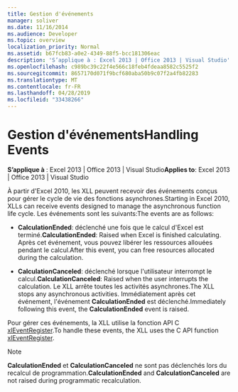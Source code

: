 ```yaml
---
title: Gestion d'événements
manager: soliver
ms.date: 11/16/2014
ms.audience: Developer
ms.topic: overview
localization_priority: Normal
ms.assetid: b67fcb83-a0e2-4349-88f5-bcc181306eac
description: 'S’applique à : Excel 2013 | Office 2013 | Visual Studio'
ms.openlocfilehash: c989bc39c22f4e566c18feb4fdeaa8582c5525f2
ms.sourcegitcommit: 8657170d071f9bcf680aba50b9c07f2a4fb82283
ms.translationtype: MT
ms.contentlocale: fr-FR
ms.lasthandoff: 04/28/2019
ms.locfileid: "33438266"
---
```

# <a name="handling-events"></a><span data-ttu-id="25ce3-103">Gestion d'événements</span><span class="sxs-lookup"><span data-stu-id="25ce3-103">Handling Events</span></span>

 <span data-ttu-id="25ce3-104">**S’applique à** : Excel 2013 | Office 2013 | Visual Studio</span><span class="sxs-lookup"><span data-stu-id="25ce3-104">**Applies to**: Excel 2013 | Office 2013 | Visual Studio</span></span> 
  
<span data-ttu-id="25ce3-105">À partir d'Excel 2010, les XLL peuvent recevoir des événements conçus pour gérer le cycle de vie des fonctions asynchrones.</span><span class="sxs-lookup"><span data-stu-id="25ce3-105">Starting in Excel 2010, XLLs can receive events designed to manage the asynchronous function life cycle.</span></span> <span data-ttu-id="25ce3-106">Les événements sont les suivants:</span><span class="sxs-lookup"><span data-stu-id="25ce3-106">The events are as follows:</span></span>
  
- <span data-ttu-id="25ce3-107">**CalculationEnded**: déclenché une fois que le calcul d'Excel est terminé.</span><span class="sxs-lookup"><span data-stu-id="25ce3-107">**CalculationEnded**: Raised when Excel is finished calculating.</span></span> <span data-ttu-id="25ce3-108">Après cet événement, vous pouvez libérer les ressources allouées pendant le calcul.</span><span class="sxs-lookup"><span data-stu-id="25ce3-108">After this event, you can free resources allocated during the calculation.</span></span>
    
- <span data-ttu-id="25ce3-109">**CalculationCanceled**: déclenché lorsque l'utilisateur interrompt le calcul.</span><span class="sxs-lookup"><span data-stu-id="25ce3-109">**CalculationCanceled**: Raised when the user interrupts the calculation.</span></span> <span data-ttu-id="25ce3-110">Le XLL arrête toutes les activités asynchrones.</span><span class="sxs-lookup"><span data-stu-id="25ce3-110">The XLL stops any asynchronous activities.</span></span> <span data-ttu-id="25ce3-111">Immédiatement après cet événement, l'événement **CalculationEnded** est déclenché.</span><span class="sxs-lookup"><span data-stu-id="25ce3-111">Immediately following this event, the **CalculationEnded** event is raised.</span></span> 
    
<span data-ttu-id="25ce3-112">Pour gérer ces événements, la XLL utilise la fonction API C [xlEventRegister](xleventregister.md).</span><span class="sxs-lookup"><span data-stu-id="25ce3-112">To handle these events, the XLL uses the C API function [xlEventRegister](xleventregister.md).</span></span> 
  
> [!NOTE]
> <span data-ttu-id="25ce3-113">**CalculationEnded** et **CalculationCanceled** ne sont pas déclenchés lors du recalcul de programmation.</span><span class="sxs-lookup"><span data-stu-id="25ce3-113">**CalculationEnded** and **CalculationCanceled** are not raised during programmatic recalculation.</span></span> 
  

